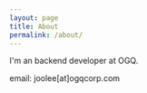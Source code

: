 ```yaml
---
layout: page
title: About
permalink: /about/
---
```


I'm an backend developer at OGQ. 

email: joolee[at]ogqcorp.com